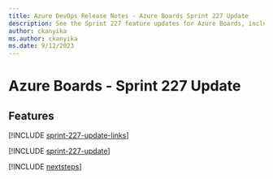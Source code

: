 ```yaml
---
title: Azure DevOps Release Notes - Azure Boards Sprint 227 Update
description: See the Sprint 227 feature updates for Azure Boards, including next steps.
author: ckanyika
ms.author: ckanyika
ms.date: 9/12/2023
---
```


# Azure Boards - Sprint 227 Update

## Features

[!INCLUDE [sprint-227-update-links](../includes/boards/sprint-227-update-links.md)]

[!INCLUDE [sprint-227-update](../includes/boards/sprint-227-update.md)]

[!INCLUDE [nextsteps](../includes/nextsteps.md)]
